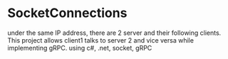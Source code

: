 # SocketConnections
 under the same IP address, there are 2 server and their following clients. This project allows client1 talks to server 2 and vice versa while implementing gRPC. using c#, .net, socket, gRPC
